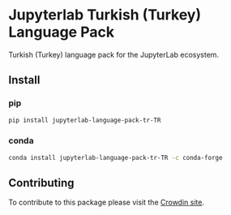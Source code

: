 # Jupyterlab Turkish (Turkey) Language Pack

Turkish (Turkey) language pack for the JupyterLab ecosystem.

## Install

### pip

```bash
pip install jupyterlab-language-pack-tr-TR
```

### conda

```bash
conda install jupyterlab-language-pack-tr-TR -c conda-forge
```

## Contributing

To contribute to this package please visit the [Crowdin site](https://crowdin.com/project/jupyterlab).
